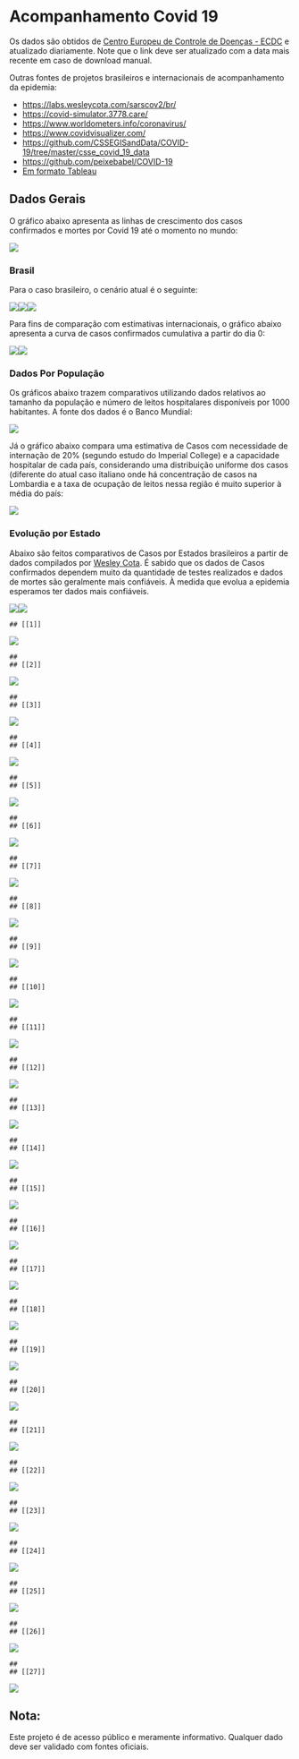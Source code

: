 Acompanhamento Covid 19
================

Os dados são obtidos de [Centro Europeu de Controle de Doenças - ECDC](https://www.ecdc.europa.eu/sites/default/files/documents/COVID-19-geographic-disbtribution-worldwide-2020-03-22.xlsx) e atualizado diariamente. Note que o link deve ser atualizado com a data mais recente em caso de download manual.

Outras fontes de projetos brasileiros e internacionais de acompanhamento da epidemia:

-   <https://labs.wesleycota.com/sarscov2/br/>
-   <https://covid-simulator.3778.care/>
-   <https://www.worldometers.info/coronavirus/>
-   <https://www.covidvisualizer.com/>
-   <https://github.com/CSSEGISandData/COVID-19/tree/master/csse_covid_19_data>
-   <https://github.com/peixebabel/COVID-19>
-   [Em formato Tableau](https://www.tableau.com/covid-19-coronavirus-data-resources)

Dados Gerais
------------

O gráfico abaixo apresenta as linhas de crescimento dos casos confirmados e mortes por Covid 19 até o momento no mundo:

![](README_files/figure-markdown_github/unnamed-chunk-3-1.png)

### Brasil

Para o caso brasileiro, o cenário atual é o seguinte:

![](README_files/figure-markdown_github/unnamed-chunk-4-1.png)![](README_files/figure-markdown_github/unnamed-chunk-4-2.png)![](README_files/figure-markdown_github/unnamed-chunk-4-3.png)

Para fins de comparação com estimativas internacionais, o gráfico abaixo apresenta a curva de casos confirmados cumulativa a partir do dia 0:

![](README_files/figure-markdown_github/unnamed-chunk-6-1.png)![](README_files/figure-markdown_github/unnamed-chunk-6-2.png)

### Dados Por População

Os gráficos abaixo trazem comparativos utilizando dados relativos ao tamanho da população e número de leitos hospitalares disponíveis por 1000 habitantes. A fonte dos dados é o Banco Mundial:

![](README_files/figure-markdown_github/unnamed-chunk-8-1.png)

Já o gráfico abaixo compara uma estimativa de Casos com necessidade de internação de 20% (segundo estudo do Imperial College) e a capacidade hospitalar de cada país, considerando uma distribuição uniforme dos casos (diferente do atual caso italiano onde há concentração de casos na Lombardia e a taxa de ocupação de leitos nessa região é muito superior à média do país:

![](README_files/figure-markdown_github/unnamed-chunk-9-1.png)

### Evolução por Estado

Abaixo são feitos comparativos de Casos por Estados brasileiros a partir de dados compilados por [Wesley Cota](https://raw.githubusercontent.com/wcota/covid19br/master/cases-brazil-states.csv). É sabido que os dados de Casos confirmados dependem muito da quantidade de testes realizados e dados de mortes são geralmente mais confiáveis. À medida que evolua a epidemia esperamos ter dados mais confiáveis.

![](README_files/figure-markdown_github/unnamed-chunk-11-1.png)![](README_files/figure-markdown_github/unnamed-chunk-11-2.png)

    ## [[1]]

![](README_files/figure-markdown_github/unnamed-chunk-12-1.png)

    ## 
    ## [[2]]

![](README_files/figure-markdown_github/unnamed-chunk-12-2.png)

    ## 
    ## [[3]]

![](README_files/figure-markdown_github/unnamed-chunk-12-3.png)

    ## 
    ## [[4]]

![](README_files/figure-markdown_github/unnamed-chunk-12-4.png)

    ## 
    ## [[5]]

![](README_files/figure-markdown_github/unnamed-chunk-12-5.png)

    ## 
    ## [[6]]

![](README_files/figure-markdown_github/unnamed-chunk-12-6.png)

    ## 
    ## [[7]]

![](README_files/figure-markdown_github/unnamed-chunk-12-7.png)

    ## 
    ## [[8]]

![](README_files/figure-markdown_github/unnamed-chunk-12-8.png)

    ## 
    ## [[9]]

![](README_files/figure-markdown_github/unnamed-chunk-12-9.png)

    ## 
    ## [[10]]

![](README_files/figure-markdown_github/unnamed-chunk-12-10.png)

    ## 
    ## [[11]]

![](README_files/figure-markdown_github/unnamed-chunk-12-11.png)

    ## 
    ## [[12]]

![](README_files/figure-markdown_github/unnamed-chunk-12-12.png)

    ## 
    ## [[13]]

![](README_files/figure-markdown_github/unnamed-chunk-12-13.png)

    ## 
    ## [[14]]

![](README_files/figure-markdown_github/unnamed-chunk-12-14.png)

    ## 
    ## [[15]]

![](README_files/figure-markdown_github/unnamed-chunk-12-15.png)

    ## 
    ## [[16]]

![](README_files/figure-markdown_github/unnamed-chunk-12-16.png)

    ## 
    ## [[17]]

![](README_files/figure-markdown_github/unnamed-chunk-12-17.png)

    ## 
    ## [[18]]

![](README_files/figure-markdown_github/unnamed-chunk-12-18.png)

    ## 
    ## [[19]]

![](README_files/figure-markdown_github/unnamed-chunk-12-19.png)

    ## 
    ## [[20]]

![](README_files/figure-markdown_github/unnamed-chunk-12-20.png)

    ## 
    ## [[21]]

![](README_files/figure-markdown_github/unnamed-chunk-12-21.png)

    ## 
    ## [[22]]

![](README_files/figure-markdown_github/unnamed-chunk-12-22.png)

    ## 
    ## [[23]]

![](README_files/figure-markdown_github/unnamed-chunk-12-23.png)

    ## 
    ## [[24]]

![](README_files/figure-markdown_github/unnamed-chunk-12-24.png)

    ## 
    ## [[25]]

![](README_files/figure-markdown_github/unnamed-chunk-12-25.png)

    ## 
    ## [[26]]

![](README_files/figure-markdown_github/unnamed-chunk-12-26.png)

    ## 
    ## [[27]]

![](README_files/figure-markdown_github/unnamed-chunk-12-27.png)

Nota:
-----

Este projeto é de acesso público e meramente informativo. Qualquer dado deve ser validado com fontes oficiais.
